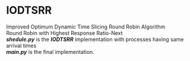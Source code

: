# IODTSRR
Improved Optimum Dynamic Time Slicing Round Robin Algorithm
<br/>
Round Robin with Highest Response Ratio-Next
<br/>
_**shedule.py**_ is the _**IODTSRR**_ implementation with processes having same arrival times
<br/>
_**main.py**_ is the final implementation.
